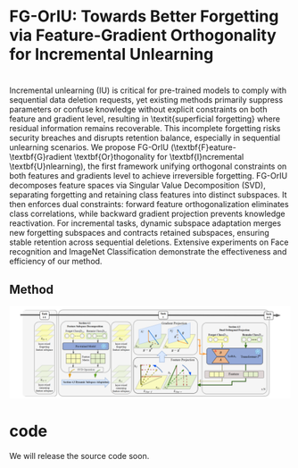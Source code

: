 # FG-OrIU: Towards Better Forgetting via Feature-Gradient Orthogonality for Incremental Unlearning

# 
Incremental unlearning (IU) is critical for pre-trained models to comply with sequential data deletion requests, yet existing methods primarily suppress parameters or confuse knowledge without explicit constraints on both feature and gradient level, resulting in \textit{superficial forgetting} where residual information remains recoverable. This incomplete forgetting risks security breaches and disrupts retention balance, especially in sequential unlearning scenarios. We propose FG-OrIU (\textbf{F}eature-\textbf{G}radient \textbf{Or}thogonality for \textbf{I}ncremental \textbf{U}nlearning), the first framework unifying orthogonal constraints on both features and gradients level to achieve irreversible forgetting. FG-OrIU decomposes feature spaces via Singular Value Decomposition (SVD), separating forgetting and retaining class features into distinct subspaces. It then enforces dual constraints: forward feature orthogonalization eliminates class correlations, while backward gradient projection prevents knowledge reactivation. For incremental tasks, dynamic subspace adaptation merges new forgetting subspaces and contracts retained subspaces, ensuring stable retention across sequential deletions. Extensive experiments on Face recognition and ImageNet Classification demonstrate the effectiveness and efficiency of our method.


## Method

![1735645979681](image/README/3.png)


# code

We will release the source code soon.


